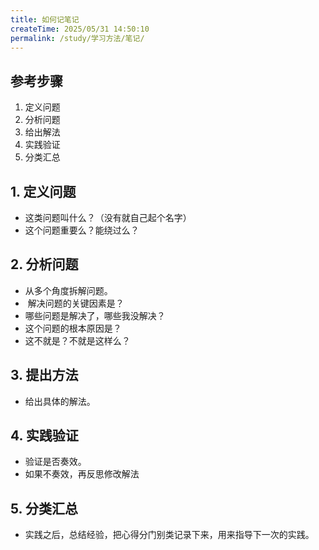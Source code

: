 ```yaml
---
title: 如何记笔记
createTime: 2025/05/31 14:50:10
permalink: /study/学习方法/笔记/
---
```


## 参考步骤

1. 定义问题
2. 分析问题
3. 给出解法
4. 实践验证
5. 分类汇总

## 1. 定义问题

- 这类问题叫什么？（没有就自己起个名字）
- 这个问题重要么？能绕过么？

## 2. 分析问题

- 从多个角度拆解问题。
- ​ 解决问题的关键因素是？
- 哪些问题是解决了，哪些我没解决？
- 这个问题的根本原因是？
- 这不就是？不就是这样么？

## 3. 提出方法

- 给出具体的解法。

## 4. 实践验证

- 验证是否奏效。
- 如果不奏效，再反思修改解法

## 5. 分类汇总

- 实践之后，总结经验，把心得分门别类记录下来，用来指导下一次的实践。

